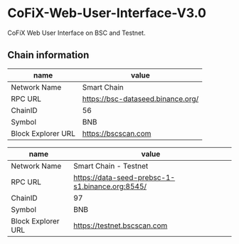 # CoFiX-Web-User-Interface-V3.0

CoFiX Web User Interface on BSC and Testnet.

## Chain information

| name               | value                                 |
| ------------------ | ------------------------------------- |
| Network Name       | Smart Chain                           |
| RPC URL            | https://bsc-dataseed.binance.org/     |
| ChainID            | 56                                    | 
| Symbol             | BNB                                   | 
| Block Explorer URL | https://bscscan.com                   |

| name               | value                                           |
| ------------------ | ----------------------------------------------- |
| Network Name       | Smart Chain - Testnet                           |
| RPC URL            | https://data-seed-prebsc-1-s1.binance.org:8545/ |
| ChainID            | 97                                              | 
| Symbol             | BNB                                             | 
| Block Explorer URL | https://testnet.bscscan.com                     |

